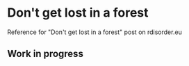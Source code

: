 # Don't get lost in a forest

Reference for "Don't get lost in a forest" post on rdisorder.eu

## Work in progress
